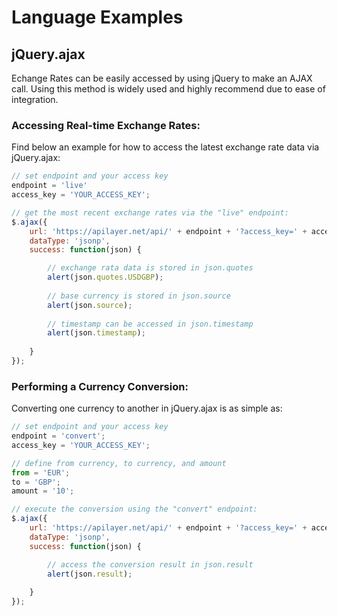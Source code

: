 # Language Examples

## jQuery.ajax

Echange Rates can be easily accessed by using jQuery to make an AJAX call. Using this method is widely used and highly recommend due to ease of integration.

### Accessing Real-time Exchange Rates:

Find below an example for how to access the latest exchange rate data via jQuery.ajax:

```javascript
// set endpoint and your access key
endpoint = 'live'
access_key = 'YOUR_ACCESS_KEY';

// get the most recent exchange rates via the "live" endpoint:
$.ajax({
    url: 'https://apilayer.net/api/' + endpoint + '?access_key=' + access_key,   
    dataType: 'jsonp',
    success: function(json) {

        // exchange rata data is stored in json.quotes
        alert(json.quotes.USDGBP);
        
        // base currency is stored in json.source
        alert(json.source);
        
        // timestamp can be accessed in json.timestamp
        alert(json.timestamp);
        
    }
});
```

### Performing a Currency Conversion:

Converting one currency to another in jQuery.ajax is as simple as:

```javascript
// set endpoint and your access key
endpoint = 'convert';
access_key = 'YOUR_ACCESS_KEY';

// define from currency, to currency, and amount
from = 'EUR';
to = 'GBP';
amount = '10';

// execute the conversion using the "convert" endpoint:
$.ajax({
    url: 'https://apilayer.net/api/' + endpoint + '?access_key=' + access_key +'&from=' + from + '&to=' + to + '&amount=' + amount,   
    dataType: 'jsonp',
    success: function(json) {

        // access the conversion result in json.result
        alert(json.result);
                
    }
});
```
